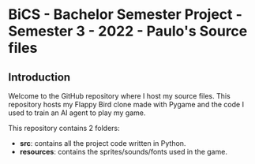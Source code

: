 # BiCS - Bachelor Semester Project - Semester 3 - 2022 - Paulo's Source files

## Introduction

Welcome to the GitHub repository where I host my source files.
This repository hosts my Flappy Bird clone made with Pygame and the code I used to train an AI agent to play my game.

This repository contains 2 folders:

* **src**: contains all the project code written in Python.
* **resources**: contains the sprites/sounds/fonts used in the game.